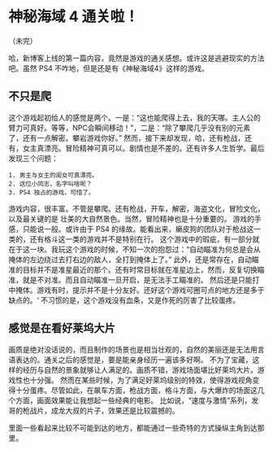 神秘海域 4 通关啦！
===
（未完）


哈，新博客上线的第一篇内容，竟然是游戏的通关感想。或许这是逃避现实的方法吧。虽然 PS4 不咋地，但是还是有《神秘海域4》这样的游戏。

## 不只是爬

这个游戏起初给人的感觉是两个。一是：“这也能爬得上去，我的天哪。主人公的臂力可真好。等等，NPC会瞬间移动！”，二是：“除了攀爬几乎没有别的元素了，还有一点解密。攀岩游戏你好。”
然而，接下来却发现，哈，还有枪战，还有，女主真漂亮。冒险精神可真可以。剧情也是不差的。还有许多人生哲学。最后发现三个问题：

	1. 男主与女主的闺女可真漂亮。
	2. 这位小同志，名字叫啥呢？
	3. PS4 独占的游戏，可惜了。

游戏内容，很丰富。不管是攀爬。还有枪战，开车，解密，海盗文化，冒险文化，以及最关键的是 壮美的大自然景色。当然，冒险精神也是十分重要的。
游戏的手感，只能说一般。或许由于 PS4 的缘故。能看出来，癞皮狗的团队对于枪战这一类的，还有格斗这一类的游戏并不是特别在行。
这个游戏中的瑕疵，有一部分就在于这一块。我玩这个游戏的时候，不知一次的抱怨过：“自动瞄准为何总是会从掩体的左边绕过去打右边的敌人，全打到掩体上了。”
此外，还是常存在，自动瞄准的目标并不是准星最近的那个。还有时常目标就在准星边上，然而，反复切换瞄准，就是不对准。而且自动瞄准一旦开启，是无法手工瞄准的。
然后还是只能打中掩体。游戏有时，提示并不是十分友好。还好这个游戏可圈可点的地方还是多于缺点的。‘
不习惯的是，这个游戏没有血条，又是作死的厉害了比较蛋疼。

## 感觉是在看好莱坞大片

画质是绝对没话说的，而且制作的场景也是相当壮观的，自然的美丽还是无法用言语表达的。通关之后的感觉是，要是能亲身经历一遍该多好啊。
不为了宝藏，这样的经历与自然的景象就够让人满足的。画质不错，游戏场面堪比好莱坞大片。游戏性也十分强。
然而在某些时候，为了满足好莱坞级别的特效，使得游戏视角变得十分蛋疼。尽管如此，在飙车方面，枪战方面，格斗方面，与大爆炸的场面这几个方面，画面效果能让我想起一些经典的电影。
比如说，“速度与激情”系列，发哥的枪战片，成龙大叔的片子，效果还是比较震撼的。

里面一些看起来比较不可能到达的地方，都能通过一些奇特的方式操纵主角到达那里。


